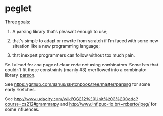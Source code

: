 peglet
======

Three goals:

1. A parsing library that's pleasant enough to use;

2. that's simple to adapt or rewrite from scratch if I'm faced with
some new situation like a new programming language;

3. that inexpert programmers can follow without too much pain. 

So I aimed for one page of clear code not using combinators. Some bits
that couldn't fit those constraints (mainly #3) overflowed into a
combinator library, [parson](https://github.com/darius/parson).

See https://github.com/darius/sketchbook/tree/master/parsing
for some early sketches.

See http://www.udacity.com/wiki/CS212%20Unit%203%20Code?course=cs212#grammarpy
and http://www.inf.puc-rio.br/~roberto/lpeg/ for some influences.
